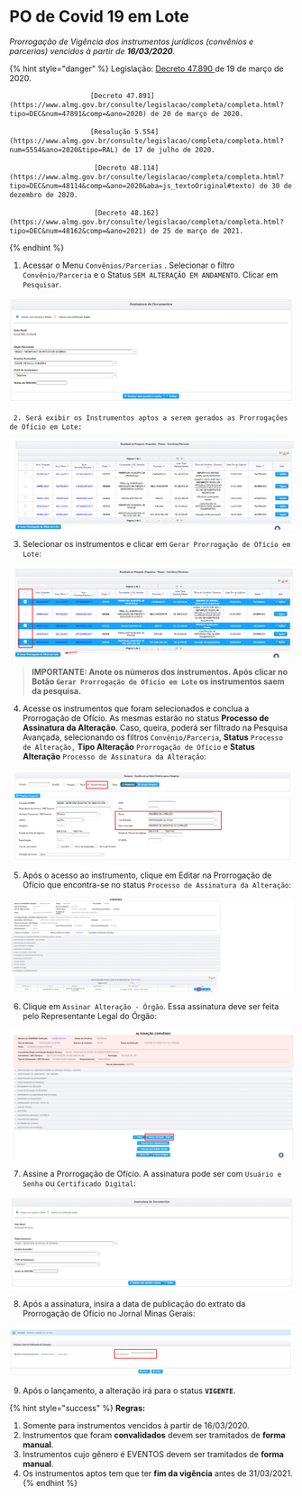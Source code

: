 # PO de Covid 19 em Lote



_Prorrogação de Vigência dos instrumentos jurídicos \(convênios e parcerias\) vencidos à partir de **16/03/2020**._

{% hint style="danger" %}
Legislação: [Decreto 47.890 ](https://www.almg.gov.br/consulte/legislacao/completa/completa.html?tipo=DEC&num=47890&comp=&ano=2020)de 19 de março de 2020.

                        [Decreto 47.891](https://www.almg.gov.br/consulte/legislacao/completa/completa.html?tipo=DEC&num=47891&comp=&ano=2020) de 20 de março de 2020.

                        [Resolução 5.554](https://www.almg.gov.br/consulte/legislacao/completa/completa.html?num=5554&ano=2020&tipo=RAL) de 17 de julho de 2020. 

                         [Decreto 48.114](https://www.almg.gov.br/consulte/legislacao/completa/completa.html?tipo=DEC&num=48114&comp=&ano=2020&aba=js_textoOriginal#texto) de 30 de dezembro de 2020.

                         [Decreto 48.162](https://www.almg.gov.br/consulte/legislacao/completa/completa.html?tipo=DEC&num=48162&comp=&ano=2021) de 25 de março de 2021.
{% endhint %}

1. Acessar o Menu `Convênios/Parcerias` . Selecionar o filtro `Convênio/Parceria` e o Status `SEM ALTERAÇÃO EM ANDAMENTO`. Clicar em `Pesquisar`.

![](../../../.gitbook/assets/image%20%28396%29.png)

     2. Será exibir os Instrumentos aptos a serem gerados as Prorrogações de Ofício em Lote:

![](../../../.gitbook/assets/image%20%28397%29.png)

3. Selecionar os instrumentos e clicar em `Gerar Prorrogação de Ofício em Lote`:

![](../../../.gitbook/assets/image%20%28403%29.png)

> **IMPORTANTE: Anote os números dos instrumentos. Após clicar no Botão `Gerar Prorrogação de Ofício em Lote` os instrumentos saem da pesquisa.**

4. Acesse os instrumentos que foram selecionados e conclua a Prorrogação de Ofício. As mesmas estarão no status **Processo de Assinatura da Alteração**. Caso, queira, poderá ser filtrado na Pesquisa Avançada, selecionando os filtros `Convênio/Parceria`, **Status** `Processo de Alteração,` **Tipo Alteração** `Prorrogação de Ofício` e **Status Alteração** `Processo de Assinatura da Alteração`:

![](../../../.gitbook/assets/image%20%28404%29.png)

5. Após o acesso ao instrumento, clique em Editar na Prorrogação de Ofício que encontra-se no status `Processo de Assinatura da Alteração`:

![](../../../.gitbook/assets/image%20%28394%29.png)

6. Clique em `Assinar Alteração - Órgão`. Essa assinatura deve ser feita pelo Representante Legal do Órgão:

![](../../../.gitbook/assets/image%20%28405%29.png)

7. Assine a Prorrogação de Ofício. A assinatura pode ser com `Usuário e Senha` ou `Certificado Digital`:

![](../../../.gitbook/assets/image%20%28401%29.png)

8. Após a assinatura, insira a data de publicação do extrato da Prorrogação de Ofício no Jornal Minas Gerais:

![](../../../.gitbook/assets/image%20%28393%29.png)

9. Após o lançamento, a alteração irá para o status **`VIGENTE`**.

{% hint style="success" %}
**Regras:**

1. Somente para instrumentos vencidos à partir de 16/03/2020.
2. Instrumentos que foram **convalidados** devem ser tramitados de **forma manual**.
3. Instrumentos cujo gênero é EVENTOS devem ser tramitados de **forma manual**.
4. Os instrumentos aptos tem que ter **fim da vigência** antes de 31/03/2021.
{% endhint %}

